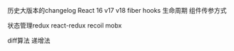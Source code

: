 历史大版本的changelog
  React 16
  v17
  v18
fiber
hooks
生命周期
组件传参方式



状态管理redux react-redux recoil mobx


diff算法
  递增法